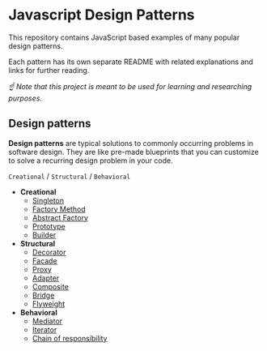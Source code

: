 # Javascript Design Patterns

This repository contains JavaScript based examples of many
popular design patterns.

Each pattern has its own separate README
with related explanations and links for further reading.


*☝ Note that this project is meant to be used for learning and researching purposes.*

## Design patterns

**Design patterns** are typical solutions to commonly occurring problems in software design. They are like pre-made blueprints that you can customize to solve a recurring design problem in your code.

`Creational` / `Structural` / `Behavioral`

* **Creational**
  * [Singleton](src/singleton)
  * [Factory Method](src/factory-method)
  * [Abstract Factory](src/abstract-factory)
  * [Prototype](src/prototype)
  * [Builder](src/builder)
* **Structural**
  * [Decorator](src/decorator)
  * [Facade](src/facade)
  * [Proxy](src/proxy)
  * [Adapter](src/adapter)
  * [Composite](src/composite)
  * [Bridge](src/bridge)
  * [Flyweight](src/flyweight)
* **Behavioral**
  * [Mediator](src/mediator)
  * [Iterator](src/iterator)
  * [Chain of responsibility](src/chain-of-responsibility)